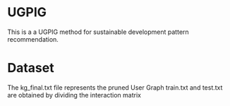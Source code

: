 # UGPIG
This is a a UGPIG method for sustainable development pattern recommendation.
# Dataset
The kg_final.txt file represents the pruned User Graph
train.txt and test.txt are obtained by dividing the interaction matrix

